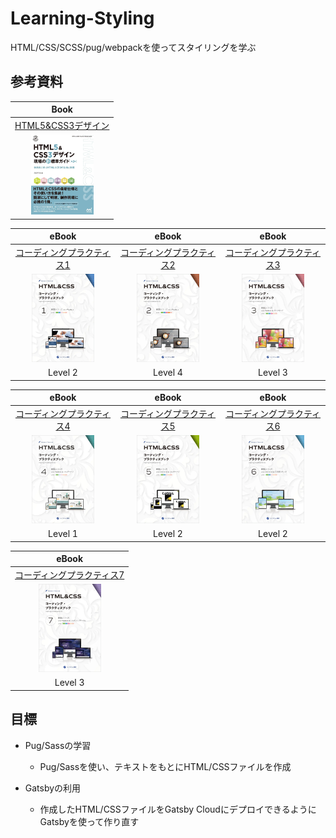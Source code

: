 # Learning-Styling

HTML/CSS/SCSS/pug/webpackを使ってスタイリングを学ぶ

## 参考資料

|Book|
|:---:|
|[HTML5&CSS3デザイン](https://ebisu.com/html5-css3-practical-design-guide-2/)|
|<img alt="Gatsby" src="./static/books.webp" width="100"  alt="book"/>|

|eBook|eBook|eBook|
|:---:|:---:|:---:|
|[コーディングプラクティス1](https://ep.ebisu.com/practice01/)|[コーディングプラクティス2](https://ep.ebisu.com/practice02/)|[コーディングプラクティス3](https://ep.ebisu.com/practice03/)|
|<img alt="Gatsby" src="./static/practice01-cover.webp" width="100"  alt="ebook1"/>|<img alt="Gatsby" src="./static/practice02-cover.webp" width="100"  alt="ebook2"/>|<img alt="Gatsby" src="./static/practice03-cover.webp" width="100"  alt="ebook3"/>|
|Level 2|Level 4|Level 3|

|eBook|eBook|eBook|
|:---:|:---:|:---:|
|[コーディングプラクティス4](https://ep.ebisu.com/practice04/)|[コーディングプラクティス5](https://ep.ebisu.com/practice05/)|[コーディングプラクティス6](https://ep.ebisu.com/practice06/)|
|<img alt="Gatsby" src="./static/practice04-cover.webp" width="100"  alt="ebook4"/>|<img alt="Gatsby" src="./static/practice05-cover.webp" width="100"  alt="ebook5"/>|<img alt="Gatsby" src="./static/practice06-cover.webp" width="100"  alt="ebook6"/>|
|Level 1|Level 2|Level 2|

|eBook|
|:---:|
|[コーディングプラクティス7](https://ep.ebisu.com/practice07/)|
|<img alt="Gatsby" src="./static/practice07-cover.webp" width="100"  alt="ebook7"/>|
|Level 3|


## 目標

- Pug/Sassの学習
  - Pug/Sassを使い、テキストをもとにHTML/CSSファイルを作成

- Gatsbyの利用
  - 作成したHTML/CSSファイルをGatsby CloudにデプロイできるようにGatsbyを使って作り直す

